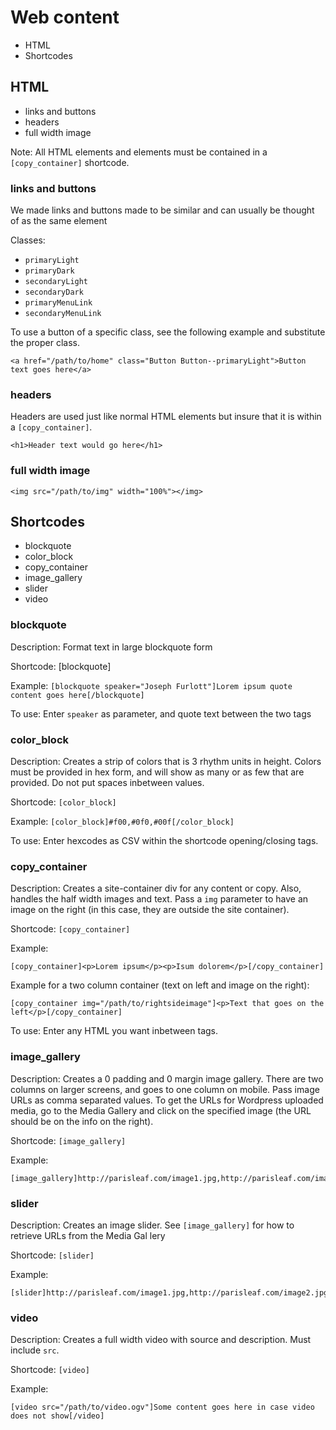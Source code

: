 # Web content

- HTML 
- Shortcodes

## HTML

- links and buttons
- headers
- full width image

Note: All HTML elements and elements must be contained in a `[copy_container]` shortcode.

### links and buttons

We made links and buttons made to be similar and can usually be thought of as the same element

Classes:

- `primaryLight`
- `primaryDark`
- `secondaryLight`
- `secondaryDark`
- `primaryMenuLink`
- `secondaryMenuLink`

To use a button of a specific class, see the following example and substitute the proper class.

```
<a href="/path/to/home" class="Button Button--primaryLight">Button text goes here</a>
```


### headers

Headers are used just like normal HTML elements but insure that it is within a `[copy_container]`.

```
<h1>Header text would go here</h1>
```

### full width image

```
<img src="/path/to/img" width="100%"></img>
```

## Shortcodes

- blockquote
- color_block
- copy_container
- image_gallery
- slider
- video

### blockquote

Description: Format text in large blockquote form

Shortcode: [blockquote]

Example: `[blockquote speaker="Joseph Furlott"]Lorem ipsum quote content goes here[/blockquote]`

To use: Enter `speaker` as parameter, and quote text between the two tags

### color_block

Description: Creates a strip of colors that is 3 rhythm units in height.  Colors must be provided in hex form, and will show as many or as few that are provided. Do not put spaces inbetween values.

Shortcode: `[color_block]`

Example: `[color_block]#f00,#0f0,#00f[/color_block]`

To use: Enter hexcodes as CSV within the shortcode opening/closing tags.

### copy_container

Description: Creates a site-container div for any content or copy.  Also, handles the half width images and text.  Pass a `img` parameter to have an image on the right (in this case, they are outside the site container).

Shortcode: `[copy_container]`

Example:

```
[copy_container]<p>Lorem ipsum</p><p>Isum dolorem</p>[/copy_container]
```

Example for a two column container (text on left and image on the right):

```
[copy_container img="/path/to/rightsideimage"]<p>Text that goes on the left</p>[/copy_container]
```

To use: Enter any HTML you want inbetween tags.

### image_gallery

Description: Creates a 0 padding and 0 margin image gallery.  There are two columns on larger screens, and goes to one column on mobile.  Pass image URLs as comma separated values.  To get the URLs for Wordpress uploaded media, go to the Media Gallery and click on the specified image (the URL should be on the info on the right).

Shortcode: `[image_gallery]`

Example: 

```
[image_gallery]http://parisleaf.com/image1.jpg,http://parisleaf.com/image2.jpg,http://parisleaf.com/image3.jpg[/image_gallery]
```

### slider

Description: Creates an image slider. See `[image_gallery]` for how to retrieve URLs from the Media Gal
lery

Shortcode: `[slider]`

Example:

```
[slider]http://parisleaf.com/image1.jpg,http://parisleaf.com/image2.jpg,http://parisleaf.com/image3.jpg[/slider]
```

### video

Description: Creates a full width video with source and description.  Must include `src`.

Shortcode: `[video]`

Example:

```
[video src="/path/to/video.ogv"]Some content goes here in case video does not show[/video]
```

